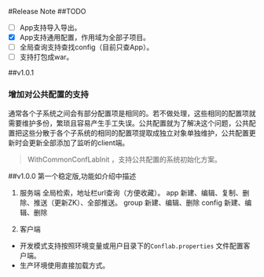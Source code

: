 #Release Note
##TODO
- [ ] App支持导入导出。
- [X] App支持通用配置，作用域为全部子项目。
- [ ] 全局查询支持查找config（目前只查App）。
- [ ] 支持打包成war。

##v1.0.1

### 增加对公共配置的支持
通常各个子系统之间会有部分配置项是相同的。若不做处理，这些相同的配置项就需要维护多份，繁琐且容易产生手工失误。公共配置就为了解决这个问题，公共配置把这些分散于各个子系统的相同的配置项提取成独立对象单独维护，公共配置更新时会更新全部添加了监听的client端。

> WithCommonConfLabInit ，支持公共配置的系统初始化方案。

##v1.0.0
第一个稳定版,功能如介绍中描述
1. 服务端
 全局检索，地址栏url查询（方便收藏）。
 app 新建、编辑、复制、删除、推送（更新ZK）、全部推送。
 group 新建、编辑、删除
 config 新建、编辑、删除

2. 客户端
- 开发模式支持按照环境变量或用户目录下的`Conflab.properties` 文件配置客户端。
- 生产环境使用直接加载方式。
